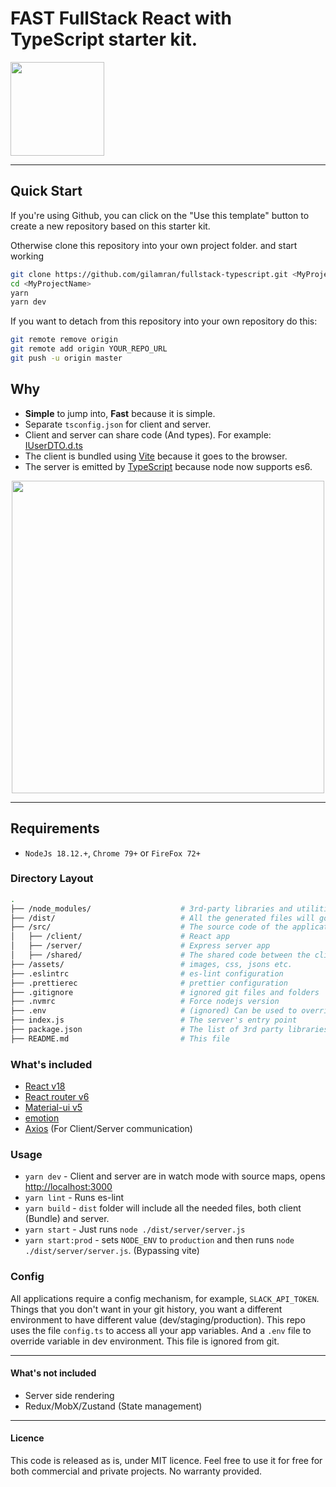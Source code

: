 # FAST FullStack React with TypeScript starter kit.

<img src="https://github.com/gilamran/fullstack-typescript/raw/master/assets/images/logo.png" width="150">

---

## Quick Start

If you're using Github, you can click on the "Use this template" button to create a new repository based on this starter kit.

Otherwise clone this repository into your own project folder. and start working

```bash
git clone https://github.com/gilamran/fullstack-typescript.git <MyProjectName>
cd <MyProjectName>
yarn
yarn dev
```

If you want to detach from this repository into your own repository do this:

```bash
git remote remove origin
git remote add origin YOUR_REPO_URL
git push -u origin master
```

## Why

- **Simple** to jump into, **Fast** because it is simple.
- Separate `tsconfig.json` for client and server.
- Client and server can share code (And types). For example: [IUserDTO.d.ts](https://github.com/gilamran/fullstack-typescript/blob/master/src/shared/IUserDTO.d.ts)
- The client is bundled using [Vite](https://github.com/vitejs/vite) because it goes to the browser.
- The server is emitted by [TypeScript](https://github.com/Microsoft/TypeScript) because node now supports es6.

<p align="center"> 
<img src="https://github.com/gilamran/fullstack-typescript/raw/master/assets/images/flow.png" width="500">
</p>

---

## Requirements

- `NodeJs 18.12.+`, `Chrome 79+` or `FireFox 72+`

### Directory Layout

```bash
.
├── /node_modules/                    # 3rd-party libraries and utilities
├── /dist/                            # All the generated files will go here, and will run from this folder
├── /src/                             # The source code of the application
│   ├── /client/                      # React app
│   ├── /server/                      # Express server app
│   ├── /shared/                      # The shared code between the client and the server
├── /assets/                          # images, css, jsons etc.
├── .eslintrc                         # es-lint configuration
├── .prettierec                       # prettier configuration
├── .gitignore                        # ignored git files and folders
├── .nvmrc                            # Force nodejs version
├── .env                              # (ignored) Can be used to override environment variables
├── index.js                          # The server's entry point
├── package.json                      # The list of 3rd party libraries and utilities
├── README.md                         # This file
```

### What's included

- [React v18](https://facebook.github.io/react/)
- [React router v6](https://github.com/ReactTraining/react-router)
- [Material-ui v5](https://github.com/mui-org/material-ui)
- [emotion](https://emotion.sh/docs/introduction)
- [Axios](https://github.com/mzabriskie/axios) (For Client/Server communication)

### Usage

- `yarn dev` - Client and server are in watch mode with source maps, opens [http://localhost:3000](http://localhost:3000)
- `yarn lint` - Runs es-lint
- `yarn build` - `dist` folder will include all the needed files, both client (Bundle) and server.
- `yarn start` - Just runs `node ./dist/server/server.js`
- `yarn start:prod` - sets `NODE_ENV` to `production` and then runs `node ./dist/server/server.js`. (Bypassing vite)

### Config

All applications require a config mechanism, for example, `SLACK_API_TOKEN`. Things that you don't want in your git history, you want a different environment to have different value (dev/staging/production). This repo uses the file `config.ts` to access all your app variables. And a `.env` file to override variable in dev environment. This file is ignored from git.

---

#### What's not included

- Server side rendering
- Redux/MobX/Zustand (State management)

---

#### Licence

This code is released as is, under MIT licence. Feel free to use it for free for both commercial and private projects. No warranty provided.
